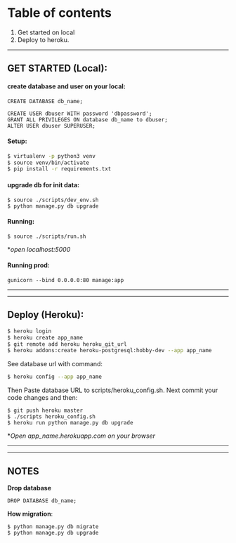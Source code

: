 # Table of contents
1. Get started on local
2. Deploy to heroku.

<hr>

## GET STARTED (Local):
#### create database and user on your local: 
```
CREATE DATABASE db_name;

CREATE USER dbuser WITH password 'dbpassword';
GRANT ALL PRIVILEGES ON database db_name to dbuser;
ALTER USER dbuser SUPERUSER;
```


#### Setup:
```sh
$ virtualenv -p python3 venv
$ source venv/bin/activate
$ pip install -r requirements.txt
```

#### upgrade db for init data:
```
$ source ./scripts/dev_env.sh
$ python manage.py db upgrade
```


#### Running:
```
$ source ./scripts/run.sh
```
**open localhost:5000*

#### Running prod: 
```
gunicorn --bind 0.0.0.0:80 manage:app
```
<hr><hr>

## Deploy (Heroku):

```sh
$ heroku login
$ heroku create app_name
$ git remote add heroku heroku_git_url
$ heroku addons:create heroku-postgresql:hobby-dev --app app_name
```

See database url with command:
```sh
$ heroku config --app app_name
```
Then Paste database URL to scripts/heroku_config.sh. Next commit your code changes and then:

```shell script
$ git push heroku master
$ ./scripts heroku_config.sh
$ heroku run python manage.py db upgrade
```
**Open app_name.herokuapp.com on your browser*

<hr><hr>

## NOTES
**Drop database**
```shell script
DROP DATABASE db_name;
```

**How migration**:
```
$ python manage.py db migrate
$ python manage.py db upgrade
```

